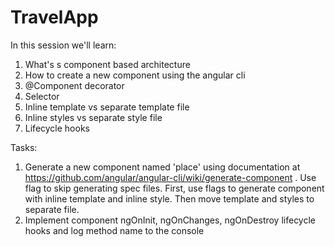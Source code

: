 # TravelApp

In this session we'll learn:

1.  What's s component based architecture
2.  How to create a new component using the angular cli
3.  @Component decorator
4.  Selector
5.  Inline template vs separate template file
6.  Inline styles vs separate style file
7.  Lifecycle hooks

Tasks:

1.  Generate a new component named 'place' using documentation at https://github.com/angular/angular-cli/wiki/generate-component . Use flag to skip generating spec files. First, use flags to generate component with inline template and inline style. Then move template and styles to separate file.
2.  Implement component ngOnInit, ngOnChanges, ngOnDestroy lifecycle hooks and log method name to the console
